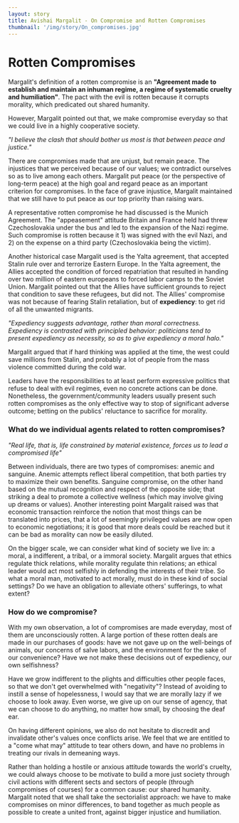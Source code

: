 ```yaml
---
layout: story
title: Avishai Margalit - On Compromise and Rotten Compromises 
thumbnail: '/img/story/On_compromises.jpg'
---
```


Rotten Compromises
======

Margalit's definition of a rotten compromise is an **"Agreement made to establish and maintain an inhuman regime, a regime of systematic cruelty and humiliation"**. 
The pact with the evil is rotten because it corrupts morality, which predicated out shared humanity.

However, Margalit pointed out that, we make compromise everyday so that we could live in a highly cooperative society.

*"I believe the clash that should bother us most is that between peace and justice."*

There are compromises made that are unjust, but remain peace. The injustices that we perceived because of our values; we contradict ourselves so as to live among each others. 
Margalit put peace (or the perspective of long-term peace) at the high goal and regard peace as an important criterion for compromises. In the face of grave injustice, Margalit maintained that we still have to put peace as our top priority than raising wars.

A representative rotten compromise he had discussed is the Munich Agreement. The "appeasement" attitude Britain and France held had threw Czechoslovakia under the bus and led to the expansion of the Nazi regime.
Such compromise is rotten because it 1) was signed with the evil Nazi, and 2) on the expense on a third party (Czechoslovakia being the victim).

Another historical case Margalit used is the Yalta agreement, that accepted Stalin rule over and terrorize Eastern Europe. In the Yalta agreement, the Allies accepted the condition of forced repatriation that resulted in handing over two million of eastern europeans to forced labor camps to the Soviet Union.
Margalit pointed out that the Allies have sufficient grounds to reject that condition to save these refugees, but did not.
The Allies' compromise was not because of fearing Stalin retaliation, but of **expediency**: to get rid of all the unwanted migrants.

*"Expediency suggests advantage, rather than moral correctness. Expediency is contrasted with principled behavior: politicians tend to present expediency as necessity, so as to give expediency a moral halo."*

Margalit argued that if hard thinking was applied at the time, the west could save millions from Stalin, and probably a lot of people from the mass violence committed during the cold war.

Leaders have the responsibilities to at least perform expressive politics that refuse to deal with evil regimes, even no concrete actions can be done. 
Nonetheless, the government/community leaders usually present such rotten compromises as the only effective way to stop of significant adverse outcome; betting on the publics' reluctance to sacrifice for morality.

### What do we individual agents related to rotten compromises?
*"Real life, that is, life constrained by material existence, forces us to lead a compromised life"*

Between individuals, there are two types of compromises: anemic and sanguine.
Anemic attempts reflect liberal competition, that both parties try to maximize their own benefits.
Sanguine compromise, on the other hand based on the mutual recognition and respect of the opposite side; that striking a deal to promote a collective wellness (which may involve giving up dreams or values).
Another interesting point Margalit raised was that economic transaction reinforce the notion that most things can be translated into prices, that a lot of seemingly privileged values are now open to economic negotiations; it is good that more deals could be reached but it can be bad as morality can now be easily diluted.  

On the bigger scale, we can consider what kind of society we live in: a moral, a indifferent, a tribal, or a immoral society.
Margalit argues that ethics regulate thick relations, while morality regulate thin relations; an ethical leader would act most selfishly in defending the interests of their tribe. 
So what a moral man, motivated to act morally, must do in these kind of social settings?
Do we have an obligation to alleviate others' sufferings, to what extent?

### How do we compromise?

With my own observation, a lot of compromises are made everyday, most of them are unconsciously rotten.
A large portion of these rotten deals are made in our purchases of goods: have we not gave up on the well-beings of animals, our concerns of salve labors, and the environment for the sake of our convenience? 
Have we not make these decisions out of expediency, our own selfishness?

Have we grow indifferent to the plights and difficulties other people faces, so that we don't get overwhelmed with "negativity"?
Instead of avoiding to instill a sense of hopelessness, I would say that we are morally lazy if we choose to look away.
Even worse, we give up on our sense of agency, that we can choose to do anything, no matter how small, by choosing the deaf ear.

On having different opinions, we also do not hesitate to discredit and invalidate other's values once conflicts arise. 
We feel that we are entitled to a "come what may" attitude to tear others down, and have no problems in treating our rivals in demeaning ways.

Rather than holding a hostile or anxious attitude towards the world's cruelty, we could always choose to be motivate to build a more just society through civil actions with different sects and sectors of people (through compromises of courses) for a common cause: our shared humanity.
Margalit noted that we shall take the sectorialist approach: we have to make compromises on minor differences, to band together as much people as possible to create a united front, against bigger injustice and humiliation.
